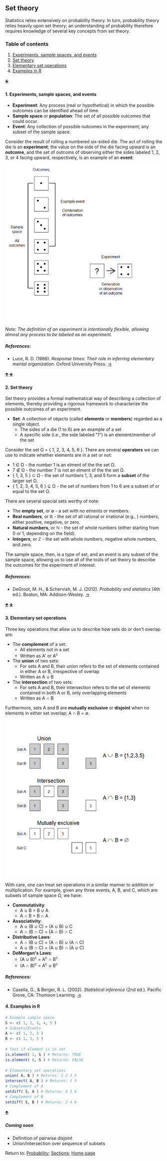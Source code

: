 ## Set theory

Statistics relies extensively on probability theory. In turn, probability theory relies heavily upon set theory; an understanding of probability therefore requires knowledge of several key concepts from set theory.

<a name="TOC"></a>
### Table of contents
1. <a href="#S01">Experiments, sample spaces, and events</a>
2. <a href="#S02">Set theory</a>
3. <a href="#S03">Elementary set operations</a>
4. <a href="#S04">Examples in R</a>

<a href="#END">&#129147;</a>

<a name="S01"></a>
#### 1. Experiments, sample spaces, and events

* **Experiment**: Any process (real or hypothetical) in which the possible outcomes can be identified ahead of time.
* **Sample space** or **population**: The set of all possible outcomes that could occur.
* **Event**: Any collection of possible outcomes in the experiment; any subset of the sample space.

Consider the result of rolling a numbered six-sided die. The act of rolling the die is an **experiment**; the value on the side of the die facing upward is an **outcome**, and the set of outcoms of observing either the sides labeled 1, 2, 3, or 4 facing upward, respectively, is an example of an **event**:

<img src="C01_P001_I001.png" alt="Figure 1.1" width="500" height="500"/>

*Note: The definition of an experiment is intentionally flexible, allowing almost any process to be labeled as an experiment.*

##### References:

* Luce, R. D. (1986). *Response times: Their role in inferring elementary mental organization*. Oxford University Press. [&rarr;](https://oxford.universitypressscholarship.com/view/10.1093/acprof:oso/9780195070019.001.0001/acprof-9780195070019)

<a href="#TOC">&#129145;</a> <a href="#END">&#129147;</a>

<a name="S02"></a>
#### 2. Set theory

Set theory provides a formal mathematical way of describing a collection of elements, thereby providing a rigorous framework to characterize the possible outcomes of an experiment.

* **Set**: A collection of objects (called **elements** or **members**) regarded as a single object.
     * The sides of a die (1 to 6) are an example of a set
     * A specific side (i.e., the side labeled "1") is an element/member of the set

Consider the set &Omega; = \{ 1, 2, 3, 4, 5, 6 \}. There are several **operators** we can use to indicate whether elements are in a set or not:
* 1 &isin; &Omega; - the number 1 is an elment of the the set &Omega;.
* 7 &notin; &Omega; - the number 7 is not an elment of the the set &Omega;.
* \{ 1, 3, 5 \} &sub; &Omega; - the set of numbers 1, 3, and 5 form a **subset** of the larger set &Omega;.
* \{ 1, 2, 3, 4, 5, 6 \} &#8838; &Omega; - the set of numbers from 1 to 6 are a subset of or equal to the set &Omega;.

There are several special sets worthy of note:
* The **empty set**, or &empty; - a set with no elments or members.
* **Real numbers**, or &#8477; - the set of all rational or irrational (e.g., ) numbers, either positive, negative, or zero.
* **Natural numbers**, or &#8469; - the set of whole numbers (either starting from 0 or 1, depending on the field).
* **Integers**, or &#8484; - the set with whole numbers, negative whole numbers, and zero.

The sample space, then, is a type of set, and an event is any subset of the sample space, allowing us to use all of the tools of set theory to describe the outcomes for the experiment of interest.

##### References:

* DeGroot, M. H., & Schervish, M. J. (2012). *Probability and statistics* (4th ed.). Boston, MA: Addison-Wesley. [&rarr;](https://www.pearson.com/us/higher-education/product/De-Groot-Probability-and-Statistics-4th-Edition/9780321500465.html)

<a href="#TOC">&#129145;</a> <a href="#END">&#129147;</a>

<a name="S03"></a>
#### 3. Elementary set operations

Three key operations that allow us to describe how sets do or don't overlap are:
* The **complement** of a set:
     * All elements not in a set
     * Written as A' or A<sup>c</sup>
* The **union** of two sets:
     * For sets A and B, their union refers to the set of elements contained in either A or B, irrespective of overlap
     * Written as A &cup; B
* The **intersection** of two sets:
     * For sets A and B, their intersection refers to the set of elements contained in both A or B, only overlapping elements
     * Written as A &cap; B

Furthermore, sets A and B are **mutually exclusive** or **disjoint** when no elements in either set overlap; A &cap; B = &empty;.

<img src="C01_P001_I002.png" alt="Figure 1.2" width="500" height="500"/>

<a name="S03_R01"></a>
With care, one can treat set operations in a similar manner to addition or multiplication. For example, given any three events, A, B, and C, which are subsets of sample space &Omega;, we have:
* **Commutativity**:
     * A &cup; B = B &cup; A
     * A &cap; B = B &cap; A
* **Associativity**:
     * A &cup; (B &cup; C) = (A &cup; B) &cup; C
     * A &cap; (B &cap; C) = (A &cap; B) &cap; C
* **Distributive Laws**:
     * A &cap; (B &cup; C) = (A &cap; B) &cup; (A &cap; C)
     * A &cup; (B &cap; C) = (A &cup; B) &cap; (A &cup; C)
* **DeMorgan's Laws**:
     * (A &cup; B)<sup>c</sup> = A<sup>c</sup> &cap; B<sup>c</sup>
     * (A &cap; B)<sup>c</sup> = A<sup>c</sup> &cup; B<sup>c</sup>

##### References:

* Casella, G., & Berger, R. L. (2002). *Statistical inference* (2nd ed.). Pacific Grove, CA: Thomson Learning. [&rarr;](https://www.books-by-isbn.com/0-534/0534243126-Statistical-Inference-George-Casella-Roger-L.-Berger-0-534-24312-6.html)

<a name="S04"></a>
#### 4. Examples in R

```R
# Example sample space
S <- c( 1, 2, 3, 4, 5 )
# Subsets/Events
A <- c( 1, 2, 3 )
B <- c( 1, 3, 5 )

# Test if element is in set
is.element( 1, S ) # Returns: TRUE
is.element( 6, S ) # Returns: FALSE

# Elementary set operations
union( A, B ) # Returns: 1 2 3 5
intersect( A, B ) # Returns: 1 3
# Complement of A
setdiff( S, A ) # Returns: 4 5 6
# Complement of B
setdiff( S, B ) # Returns: 2 4 6
```

<a href="#TOC">&#129145;</a>

##### Coming soon
* Definition of pairwise disjoint
* Union/intersection over sequence of subsets

<a name="END"></a>
Return to:
[Probability](C01_P000_Probability.md);
[Sections](C00_P002_Chapters.md);
[Home page](https://rettopnivek.github.io/Tutorials_for_statistics/)
